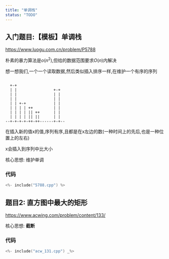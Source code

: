 ```yaml
---
title: "单调栈"
status: "TODO"
---
```


## 入门题目:【模板】单调栈


https://www.luogu.com.cn/problem/P5788


朴素的暴力算法是$o(n^2)$,但给的数据范围要求$O(n)$内解决

想一想我们,一个一个读取数据,然后类似插入排序一样,在维护一个有序的序列

```

  +-+
  | |                +-+
  | |                | |
  | |                | |
  | | +-+            | |
  | | | | ++         | |
  | | | | || ++      | |
  | | | | || ||      | |
--+-+-+-+-++-++------+-+--
```

在插入新的值x的值,序列有序,且都是在x左边的数(一种时间上的先后,也是一种位置上的左右)

x会插入到序列中比大小

核心思想: 维护单调

### 代码

```c
<%- include("5788.cpp") %>
```


## 题目2: 直方图中最大的矩形

https://www.acwing.com/problem/content/133/

核心思想: **截断**

### 代码

```cpp
<%- include("acw_131.cpp") _%>
```
